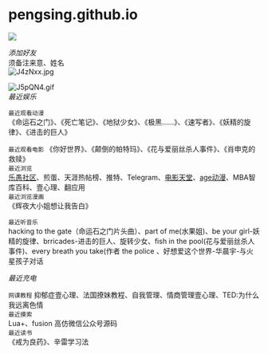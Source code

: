 # pengsing.github.io  
  
![
](https://s1.ax1x.com/2020/04/24/J0IlJe.png)  
  
  
*添加好友*  
须备注来意、姓名  
![J4zNxx.jpg
](https://s1.ax1x.com/2020/04/28/J4zNxx.jpg)  
  
![J5pQN4.gif](https://s1.ax1x.com/2020/04/28/J5pQN4.gif)  
*最近娱乐*  
  


  
```最近观看动漫```  
《命运石之门》、《死亡笔记》、《地狱少女》、《极黑……》、《速写者》、《妖精的旋律》、《进击的巨人》  

```最近观看电影```
《你好世界》、《颠倒的帕特玛》、《花与爱丽丝杀人事件》、《肖申克的救赎》  
```最近浏览```  
[乐愚社区](https://bbs.leyuz.net/)、煎蛋、天涯热帖榜、推特、Telegram、[电影天堂](http://2w.cm)、[age动漫](https://www.agefans.tv/)、MBA智库百科、壹心理、翻应用  
```最近浏览漫画```  
《辉夜大小姐想让我告白》  

```最近听音乐```  
hacking to the gate（命运石之门片头曲）、part of me(水果姐)、be your girl-妖精的旋律、brricades-进击的巨人、旋转少女、fish in the pool(花与爱丽丝杀人事件)、every breath you take(作者 the police
、好想爱这个世界-华晨宇-与火星孩子对话  

  
*最近充电*  

```网课教程```
抑郁症壹心理、法国撩妹教程、自我管理、情商管理壹心理、TED:为什么我远离色情  
```最近摸索```  
Lua+、fusion 高仿微信公众号源码  
```最近读书```  
《戒为良药》、辛雷学习法 
